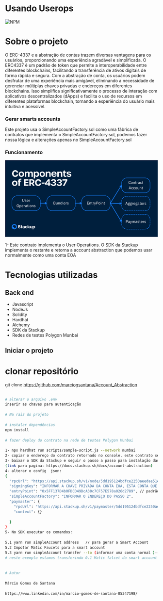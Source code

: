 # Usando Userops
[![NPM](https://img.shields.io/npm/l/react)](https://github.com/marciogsantana/Account_Abstraction/blob/master/LICENSE) 

# Sobre o projeto
O ERC-4337 e a abstração de contas trazem diversas vantagens para os usuários, proporcionando uma experiência agradável e simplificada. O ERC4337 é um padrão de token que permite a interoperabilidade entre diferentes blockchains, facilitando a transferência de ativos digitais de forma rápida e segura. Com a abstração de conta, os usuários podem desfrutar de uma experiência mais amigável, eliminando a necessidade de gerenciar múltiplas chaves privadas e endereços em diferentes blockchains. Isso simplifica significativamente o processo de interação com aplicativos descentralizados (dApps) e facilita o uso de recursos em diferentes plataformas blockchain, tornando a experiência do usuário mais intuitiva e acessível.
### Gerar smarts accounts

Este projeto usa o SimpleAccountFactory.sol como uma fábrica de contratos que implementa o SimpleAccountFactory.sol, podemos fazer nossa lógica e alterações apenas no SimpleAccountFactory.sol


### Funcionamento
![Esquema](https://github.com/marciogsantana/imagens/blob/main/esquema_funcionamento.png) 

1- Este contrato implementa o User Operations. O SDK da Stackup implementa o restante e retorna a account abstraction que podemos usar normalmente como uma conta EOA


# Tecnologias utilizadas
## Back end
- Javascript
- NodeJs
- Solidity
- Hardhat
- Alchemy
- SDK da Stackup
- Redes de testes Polygon Munbai

## Iniciar o projeto

# clonar repositório
git clone https://github.com/marciogsantana/Account_Abstraction

```bash

# alterar o arquivo .env
inserir as chaves para autenticação

# Na raiz do projeto

# instalar dependências
npm install

# fazer deploy do contrato na rede de testes Polygon Munbai

1- npx hardhat run scripts/sample-script.js --network mumbai
2- copiar o endereço do contrato retornado no console, este contrato sera usado como referencia para este SDK
3- baixar o SDK da Stackup e seguir o passo a passo para instalação das dependencias 
(link para pagina: https://docs.stackup.sh/docs/account-abstraction)
4- alterar o config  json:
{
  "rpcUrl": "https://api.stackup.sh/v1/node/5dd195124bdfce2250aeedae51ed5c20baddef73cf9b2ff663051cc0f65d7f2b", // padrão SDK
  "signingKey": "INFORMAR A CHAVE PRIVADA DA CONTA EOA, ESTA CONTA QUE SERÁ USADA PARA ASSINAR PELAS SMARTS ACCOUNTS",
  "entryPoint": "0x5FF137D4b0FDCD49DcA30c7CF57E578a026d2789", // padrão SDK
  "simpleAccountFactory": "INFORMAR O ENDEREÇO DO PASSO 2", 
  "paymaster": {
    "rpcUrl": "https://api.stackup.sh/v1/paymaster/5dd195124bdfce2250aeedae51ed5c20baddef73cf9b2ff663051cc0f65d7f2b", // padrão SDK
    "context": {}
    
  }
}
5- No SDK executar os comandos:

5.1 yarn run simpleAccount address   // para gerar a Smart Account
5.2 Impotar Matic Faucets para a smart account  
5.3 yarn run simpleAccount transfer --to (informar uma conta normal )--amount 0.1  
# neste exemplo estamos transferindo 0.1 Matic falcet da smart account para uma conta normal EOA


# Autor

Márcio Gomes de Santana

https://www.linkedin.com/in/marcio-gomes-de-santana-05347198/
